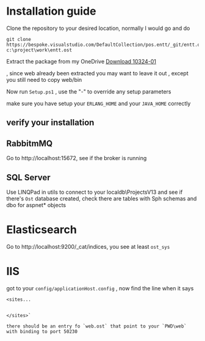 # Installation guide

Clone the repository to your desired location, normally I would go and do
```
git clone https://bespoke.visualstudio.com/DefaultCollection/pos.entt/_git/entt.ost c:\project\work\entt.ost
```

Extract the package from my OneDrive [Download 10324-01](https://1drv.ms/u/s!AnfOLTS4EYc4g5lmE6o_C-BED4DZTQ) 

, since web already been extracted you may want to leave it out , except you still need to copy web/bin


Now run `Setup.ps1` , use the "-" to override any setup parameters

make sure you have setup your `ERLANG_HOME` and your `JAVA_HOME` correctly


## verify your installation

## RabbitmMQ
Go to http://localhost:15672, see if the broker is running

## SQL Server 
Use LINQPad in utils to connect to your localdb\ProjectsV13  and see if there's `Ost` database created, check there are tables with Sph schemas and dbo for aspnet* objects


# Elasticsearch
Go to http://localhost:9200/_cat/indices, you see at least `ost_sys`


# IIS
got to your `config/applicationHost.config` , now find the line when it says 
```
<sites...


</sites>`

there should be an entry fo `web.ost` that point to your `PWD\web` with binding to port 50230
